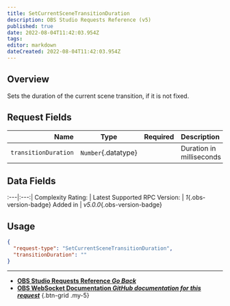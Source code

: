 ```yaml
---
title: SetCurrentSceneTransitionDuration
description: OBS Studio Requests Reference (v5)
published: true
date: 2022-08-04T11:42:03.954Z
tags: 
editor: markdown
dateCreated: 2022-08-04T11:42:03.954Z
---
```


## Overview
Sets the duration of the current scene transition, if it is not fixed.

## Request Fields
Name | Type | Required| Description |
----:|:----:|:-------:|:------------|
`transitionDuration` | `Number`{.datatype} | <i class="mdi mdi-check-bold"></i> | Duration in milliseconds | `>= 50, <= 20000`{.datatype}

## Data Fields
:---|:---:|
Complexity Rating: | <span class="stars stars--2"></span>
Latest Supported RPC Version: | *1*{.obs-version-badge}
Added in | *v5.0.0*{.obs-version-badge}

## Usage
```json
{
  "request-type": "SetCurrentSceneTransitionDuration",
  "transitionDuration": ""
}
```

---

- [<i class="mdi mdi-chevron-left"></i>**OBS Studio Requests Reference *Go Back***](/en/Broadcasters/OBS/Requests)
- [<i class="mdi mdi-github"></i> **OBS WebSocket Documentation *GitHub documentation for this request***](https://github.com/obsproject/obs-websocket/blob/master/docs/generated/protocol.md#setcurrentscenetransitionduration)
{.btn-grid .my-5}